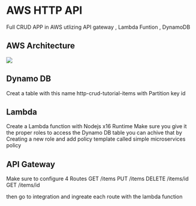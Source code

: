 
# AWS HTTP API
Full CRUD APP in AWS utlizing API gateway , Lambda Funtion , DynamoDB 


## AWS Architecture 
<img src="https://github.com/IbrahimGHO/AWS-HTTP-API/assets/98712253/fb80b678-9284-4412-bf52-5b1dd6ead57b"/>

## Dynamo DB
Creat a table with this name http-crud-tutorial-items with Partition key id
## Lambda

Create a Lambda function with Nodejs x16 Runtime 
Make sure you give it the proper roles to access the Dynamo DB table you can achive that by Creating a new role and add policy template called simple microservices policy 

## API Gateway

Make sure to configure 4 Routes 
GET /items
PUT /items
DELETE /items/id
GET /items/id

then go to integration and ingreate each route with the lambda function 


